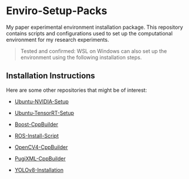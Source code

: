 # Enviro-Setup-Packs
 My paper experimental environment installation package. This repository contains scripts and configurations used to set up the computational environment for my research experiments.

> Tested and confirmed: WSL on Windows can also set up the environment using the following installation steps.

## Installation Instructions
Here are some other repositories that might be of interest:

- [Ubuntu-NVIDIA-Setup](https://github.com/SeanLo940076/Ubuntu-NVIDIA-Setup)

- [Ubuntu-TensorRT-Setup](https://github.com/SeanLo940076/Ubuntu-TensorRT-Setup)

- [Boost-CppBuilder](https://github.com/SeanLo940076/Boost-CppBuilder)

- [ROS-Install-Script](https://github.com/SeanLo940076/ROS-Install-Script)

- [OpenCV4-CppBuilder](https://github.com/SeanLo940076/OpenCV4-CppBuilder)

- [PugiXML-CppBuilder](https://github.com/SeanLo940076/PugiXML-CppBuilder)

- [YOLOv8-Installation](https://github.com/SeanLo940076/YOLOv8-Installation)
